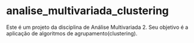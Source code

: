 # analise_multivariada_clustering

Este é um projeto da disciplina de Análise Multivariada 2. Seu objetivo é a aplicação de algoritmos de agrupamento(clustering).
